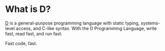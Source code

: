 # What is D?

[D](https://v1.vuepress.vuejs.org/theme/) is a general-purpose programming language with static typing, systems-level access, and C-like syntax. With the D Programming Language, write fast, read fast, and run fast.

Fast code, fast.